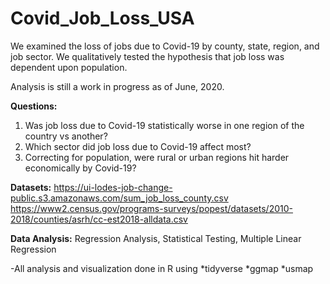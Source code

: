 # Covid_Job_Loss_USA
We examined the loss of jobs due to Covid-19 by county, state, region, and job sector. We qualitatively tested the hypothesis that job loss was dependent upon population.

Analysis is still a work in progress as of June, 2020. 

<b>Questions:</b> 
1. Was job loss due to Covid-19 statistically worse in one region of the country vs another?
2. Which sector did job loss due to Covid-19 affect most?
3. Correcting for population, were rural or urban regions hit harder economically by Covid-19?

<b>Datasets:</b>
https://ui-lodes-job-change-public.s3.amazonaws.com/sum_job_loss_county.csv
https://www2.census.gov/programs-surveys/popest/datasets/2010-2018/counties/asrh/cc-est2018-alldata.csv

<b>Data Analysis:</b>
Regression Analysis, Statistical Testing, Multiple Linear Regression 

-All analysis and visualization done in R using
*tidyverse
*ggmap
*usmap

